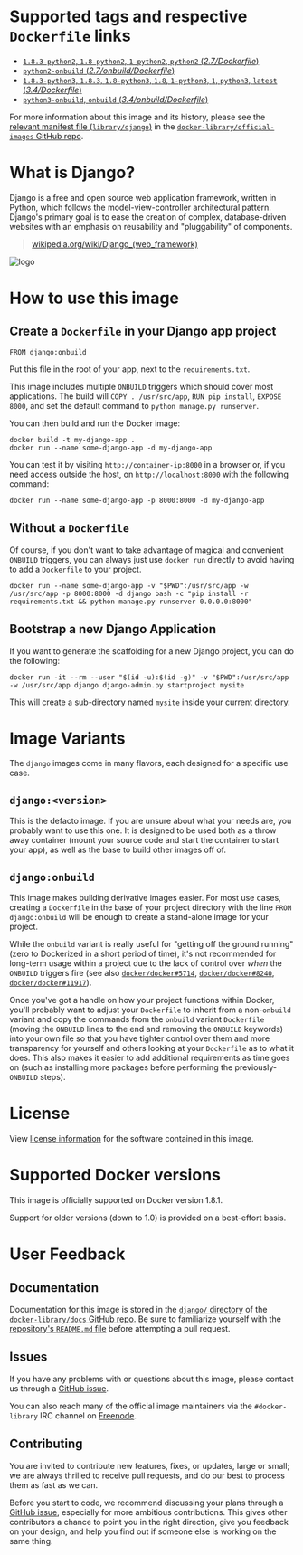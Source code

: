 # Supported tags and respective `Dockerfile` links

-	[`1.8.3-python2`, `1.8-python2`, `1-python2`, `python2` (*2.7/Dockerfile*)](https://github.com/docker-library/django/blob/d46f23deb5f13e8e9876dd18b12fd16668cb7bfd/2.7/Dockerfile)
-	[`python2-onbuild` (*2.7/onbuild/Dockerfile*)](https://github.com/docker-library/django/blob/a918e5b9ac643924bfd987700a89dc52abfb782a/2.7/onbuild/Dockerfile)
-	[`1.8.3-python3`, `1.8.3`, `1.8-python3`, `1.8`, `1-python3`, `1`, `python3`, `latest` (*3.4/Dockerfile*)](https://github.com/docker-library/django/blob/d46f23deb5f13e8e9876dd18b12fd16668cb7bfd/3.4/Dockerfile)
-	[`python3-onbuild`, `onbuild` (*3.4/onbuild/Dockerfile*)](https://github.com/docker-library/django/blob/a918e5b9ac643924bfd987700a89dc52abfb782a/3.4/onbuild/Dockerfile)

For more information about this image and its history, please see the [relevant manifest file (`library/django`)](https://github.com/docker-library/official-images/blob/master/library/django) in the [`docker-library/official-images` GitHub repo](https://github.com/docker-library/official-images).

# What is Django?

Django is a free and open source web application framework, written in Python, which follows the model-view-controller architectural pattern. Django's primary goal is to ease the creation of complex, database-driven websites with an emphasis on reusability and "pluggability" of components.

> [wikipedia.org/wiki/Django_(web_framework)](https://en.wikipedia.org/wiki/Django_%28web_framework%29)

![logo](https://raw.githubusercontent.com/docker-library/docs/master/django/logo.png)

# How to use this image

## Create a `Dockerfile` in your Django app project

	FROM django:onbuild

Put this file in the root of your app, next to the `requirements.txt`.

This image includes multiple `ONBUILD` triggers which should cover most applications. The build will `COPY . /usr/src/app`, `RUN pip install`, `EXPOSE 8000`, and set the default command to `python manage.py runserver`.

You can then build and run the Docker image:

	docker build -t my-django-app .
	docker run --name some-django-app -d my-django-app

You can test it by visiting `http://container-ip:8000` in a browser or, if you need access outside the host, on `http://localhost:8000` with the following command:

	docker run --name some-django-app -p 8000:8000 -d my-django-app

## Without a `Dockerfile`

Of course, if you don't want to take advantage of magical and convenient `ONBUILD` triggers, you can always just use `docker run` directly to avoid having to add a `Dockerfile` to your project.

	docker run --name some-django-app -v "$PWD":/usr/src/app -w /usr/src/app -p 8000:8000 -d django bash -c "pip install -r requirements.txt && python manage.py runserver 0.0.0.0:8000"

## Bootstrap a new Django Application

If you want to generate the scaffolding for a new Django project, you can do the following:

	docker run -it --rm --user "$(id -u):$(id -g)" -v "$PWD":/usr/src/app -w /usr/src/app django django-admin.py startproject mysite

This will create a sub-directory named `mysite` inside your current directory.

# Image Variants

The `django` images come in many flavors, each designed for a specific use case.

## `django:<version>`

This is the defacto image. If you are unsure about what your needs are, you probably want to use this one. It is designed to be used both as a throw away container (mount your source code and start the container to start your app), as well as the base to build other images off of.

## `django:onbuild`

This image makes building derivative images easier. For most use cases, creating a `Dockerfile` in the base of your project directory with the line `FROM django:onbuild` will be enough to create a stand-alone image for your project.

While the `onbuild` variant is really useful for "getting off the ground running" (zero to Dockerized in a short period of time), it's not recommended for long-term usage within a project due to the lack of control over *when* the `ONBUILD` triggers fire (see also [`docker/docker#5714`](https://github.com/docker/docker/issues/5714), [`docker/docker#8240`](https://github.com/docker/docker/issues/8240), [`docker/docker#11917`](https://github.com/docker/docker/issues/11917)).

Once you've got a handle on how your project functions within Docker, you'll probably want to adjust your `Dockerfile` to inherit from a non-`onbuild` variant and copy the commands from the `onbuild` variant `Dockerfile` (moving the `ONBUILD` lines to the end and removing the `ONBUILD` keywords) into your own file so that you have tighter control over them and more transparency for yourself and others looking at your `Dockerfile` as to what it does. This also makes it easier to add additional requirements as time goes on (such as installing more packages before performing the previously-`ONBUILD` steps).

# License

View [license information](https://github.com/django/django/blob/master/LICENSE) for the software contained in this image.

# Supported Docker versions

This image is officially supported on Docker version 1.8.1.

Support for older versions (down to 1.0) is provided on a best-effort basis.

# User Feedback

## Documentation

Documentation for this image is stored in the [`django/` directory](https://github.com/docker-library/docs/tree/master/django) of the [`docker-library/docs` GitHub repo](https://github.com/docker-library/docs). Be sure to familiarize yourself with the [repository's `README.md` file](https://github.com/docker-library/docs/blob/master/README.md) before attempting a pull request.

## Issues

If you have any problems with or questions about this image, please contact us through a [GitHub issue](https://github.com/docker-library/django/issues).

You can also reach many of the official image maintainers via the `#docker-library` IRC channel on [Freenode](https://freenode.net).

## Contributing

You are invited to contribute new features, fixes, or updates, large or small; we are always thrilled to receive pull requests, and do our best to process them as fast as we can.

Before you start to code, we recommend discussing your plans through a [GitHub issue](https://github.com/docker-library/django/issues), especially for more ambitious contributions. This gives other contributors a chance to point you in the right direction, give you feedback on your design, and help you find out if someone else is working on the same thing.
